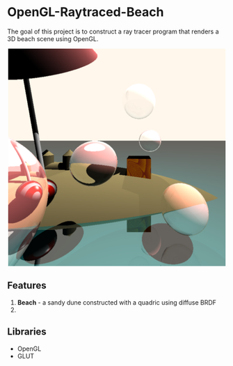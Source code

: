 # OpenGL-Raytraced-Beach

The goal of this project is to construct a ray tracer program that renders a 3D beach scene using OpenGL.

<p align="center"><img src="https://github.com/eutopi/OpenGL-Raytraced-Beach/blob/master/raytracingbeach.png" alt="drawing" width="500"/></p>
<p align="center"><i></i></p>

## Features
1. **Beach** - a sandy dune constructed with a quadric using diffuse BRDF
2.

## Libraries
- OpenGL
- GLUT

